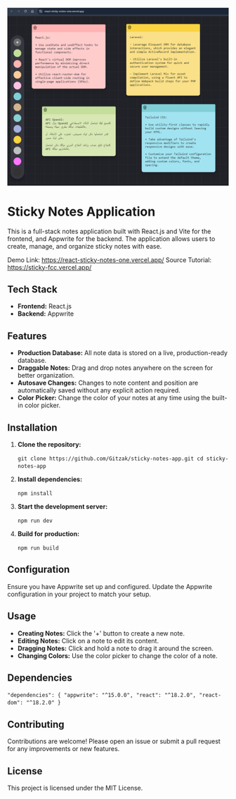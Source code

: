 ![Sticky Notes Screenshot](https://raw.githubusercontent.com/Gitzak/react-sticky-notes/main/Screenshot%202024-07-28%20193317.png)

Sticky Notes Application
========================

This is a full-stack notes application built with React.js and Vite for the frontend, and Appwrite for the backend. The application allows users to create, manage, and organize sticky notes with ease.

Demo Link: https://react-sticky-notes-one.vercel.app/
Source Tutorial: https://sticky-fcc.vercel.app/

Tech Stack
----------

-   **Frontend:** React.js
-   **Backend:** Appwrite

Features
--------

-   **Production Database:** All note data is stored on a live, production-ready database.
-   **Draggable Notes:** Drag and drop notes anywhere on the screen for better organization.
-   **Autosave Changes:** Changes to note content and position are automatically saved without any explicit action required.
-   **Color Picker:** Change the color of your notes at any time using the built-in color picker.

Installation
------------

1.  **Clone the repository:**

    `git clone https://github.com/Gitzak/sticky-notes-app.git
    cd sticky-notes-app`

2.  **Install dependencies:**

    `npm install`

3.  **Start the development server:**

    `npm run dev`

4.  **Build for production:**

    `npm run build`

Configuration
-------------

Ensure you have Appwrite set up and configured. Update the Appwrite configuration in your project to match your setup.

Usage
-----

-   **Creating Notes:** Click the '+' button to create a new note.
-   **Editing Notes:** Click on a note to edit its content.
-   **Dragging Notes:** Click and hold a note to drag it around the screen.
-   **Changing Colors:** Use the color picker to change the color of a note.

Dependencies
------------

`"dependencies": {
  "appwrite": "^15.0.0",
  "react": "^18.2.0",
  "react-dom": "^18.2.0"
}`

Contributing
------------

Contributions are welcome! Please open an issue or submit a pull request for any improvements or new features.

License
-------

This project is licensed under the MIT License.